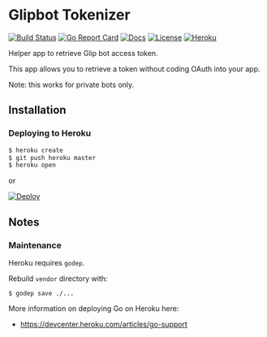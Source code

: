 # Glipbot Tokenizer

[![Build Status][build-status-svg]][build-status-link]
[![Go Report Card][goreport-svg]][goreport-link]
[![Docs][docs-godoc-svg]][docs-godoc-link]
[![License][license-svg]][license-link]
[![Heroku][heroku-svg]][heroku-link]

Helper app to retrieve Glip bot access token.

This app allows you to retrieve a token without coding OAuth into your app.

Note: this works for private bots only.

## Installation

### Deploying to Heroku

```sh
$ heroku create
$ git push heroku master
$ heroku open
```

or

[![Deploy](https://www.herokucdn.com/deploy/button.svg)](https://heroku.com/deploy)

## Notes

### Maintenance

Heroku requires `godep`.

Rebuild `vendor` directory with:

```
$ godep save ./...
```

More information on deploying Go on Heroku here:

* https://devcenter.heroku.com/articles/go-support

 [build-status-svg]: https://api.travis-ci.org/grokify/glipbot-tokenizer.svg?branch=master
 [build-status-link]: https://travis-ci.org/grokify/glipbot-tokenizer
 [goreport-svg]: https://goreportcard.com/badge/github.com/grokify/glipbot-tokenizer
 [goreport-link]: https://goreportcard.com/report/github.com/grokify/glipbot-tokenizer
 [docs-godoc-svg]: https://img.shields.io/badge/docs-godoc-blue.svg
 [docs-godoc-link]: https://godoc.org/github.com/grokify/glipbot-tokenizer
 [license-svg]: https://img.shields.io/badge/license-MIT-blue.svg
 [license-link]: https://github.com/grokify/glipbot-tokenizer/blob/master/LICENSE.md
 [heroku-svg]: https://img.shields.io/badge/%E2%86%91_Deploy_to-Heroku-7056bf.svg?style=flat
 [heroku-link]: https://heroku.com/deploy
